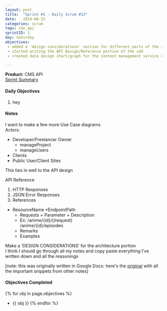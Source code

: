 ```yaml
---
layout: post
title:  "Sprint #1 - Daily Scrum #13"
date:   2019-06-22
categories: scrum
tags: cms_api
sprintID: 1
day: Saturday
objectives:
 - added a 'design considerations' section for different parts of the sdd
 - started writing the API Design/Reference portion of the sdd
 - created data design chart/graph for the content management service using the LucidCharts webapp

---
```



<b>Product:</b> CMS API  
[Sprint Summary](/blog/projects/cms-sprint-1)

#### Daily Objectives
1. hey

#### Notes

I want to make a few more Use Case diagrams  
Actors:

* Developer/Freelancer Owner
  * manageProject
  * manageUsers
* Clients
* Public User/Client Sites

This ties in well to the API design

API Reference

1. HTTP Responses
2. JSON Error Responses
3. References
  * ResourceName
    *EndpointPath
    * Requests + Parameter + Description
    * Ex:	/anime/{id}/(/request)  
	    /anime/{id}/episodes
    * Remarks
    * Examples

Make a ‘DESIGN CONSIDERATIONS’ for the architecture portion   
I think I should go through all my notes and copy paste everything I’ve written down and all the reasonings

[note: this was originally written in Google Docs: here's the [original](https://docs.google.com/document/d/1ZOdx3c8bGQF9GIeHR0nKo-sBfYgKnBjT9liRKwGNZWY/edit?usp=sharing) with all the important snippets from other notes]


#### Objectives Completed
{% for obj in page.objectives %}
* {{ obj }}
{% endfor %}

<!--#### Thoughts/Questions to Come Back To-->
<!--* Link all the Sprints in the Overview Page-->

<!-- #### Lessons Learned
* Lorem ipsum dolor sit amet, id modo summo tibique nam, ei dolorem vituperata elaboraret quo, pro blandit appareat perfecto eu.
* Lorem ipsum dolor sit amet, id modo summo tibique nam, ei dolorem vituperata elaboraret quo, pro blandit appareat perfecto eu.

#### Plans for Tomorrow
* Lorem ipsum dolor sit amet, id modo summo tibique nam, ei dolorem vituperata elaboraret quo, pro blandit appareat perfecto eu.
* Lorem ipsum dolor sit amet, id modo summo tibique nam, ei dolorem vituperata elaboraret quo, pro blandit appareat perfecto eu. -->